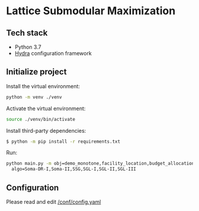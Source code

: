 # Lattice Submodular Maximization

## Tech stack

- Python 3.7
- [Hydra](https://hydra.cc) configuration framework


## Initialize project

Install the virtual environment:

```bash
python -m venv ./venv
```

Activate the virtual environment:

```bash
source ./venv/bin/activate
```

Install third-party dependencies:

```bash
$ python -m pip install -r requirements.txt
```

Run:

```bash
python main.py -m obj=demo_monotone,facility_location,budget_allocation \
  algo=Soma-DR-I,Soma-II,SSG,SGL-I,SGL-II,SGL-III
```

## Configuration

Please read and edit [/conf/config.yaml](/conf/config.yaml)
